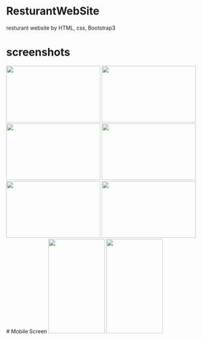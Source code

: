 # ResturantWebSite
resturant website by HTML, css, Bootstrap3

# screenshots
<img height=150 width=250 src="./screen shots/Screenshot_1.png">
<img height=150 width=250 src="./screen shots/Screenshot_2.png">
<img height=150 width=250 src="./screen shots/Screenshot_3.png">
<img height=150 width=250 src="./screen shots/Screenshot_4.png">
<img height=150 width=250 src="./screen shots/Screenshot_5.png">
<img height=150 width=250 src="./screen shots/Screenshot_6.png">
# Mobile Screen
<img height=250 width=150 src="./screen shots/Screenshot_7.png">
<img height=250 width=150 src="./screen shots/Screenshot_8.png">
